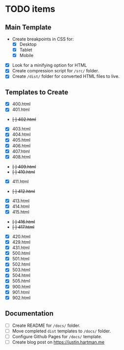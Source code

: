 # TODO items

## Main Template

- Create breakpoints in CSS for:
    + [x] Desktop
    + [x] Tablet
    + [x] Mobile
- [x] Look for a minifying option for HTML
- [x] Create compression script for `/src/` folder.
- [x] Create `/dist/` folder for converted HTML files to live.

## Templates to Create

- [x] 400.html
- [x] 401.html
- ~~[ ] 402.html~~
- [x] 403.html
- [x] 404.html
- [x] 405.html
- [x] 406.html
- [x] 407.html
- [x] 408.html
- ~~[ ] 409.html~~
- ~~[ ] 410.html~~
- [x] 411.html
- ~~[ ] 412.html~~
- [x] 413.html
- [x] 414.html
- [x] 415.html
- ~~[ ] 416.html~~
- ~~[ ] 417.html~~
- [x] 420.html
- [x] 429.html
- [x] 431.html
- [x] 500.html
- [x] 501.html
- [x] 502.html
- [x] 503.html
- [x] 504.html
- [x] 505.html
- [x] 900.html
- [x] 901.html
- [x] 902.html

## Documentation

- [ ] Create README for `/docs/` folder.
- [ ] Move completed `dist` templates to `/docs/` folder.
- [ ] Configure Github Pages for `/docs/` template.
- [ ] Create blog post on <https://justin.hartman.me>
